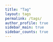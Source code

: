 ```yaml
---
title: "Tag"
layout: tags
permalink: /tags/
author_profile: true
sidebar_main: true
sidebar_counts: true
---
```


